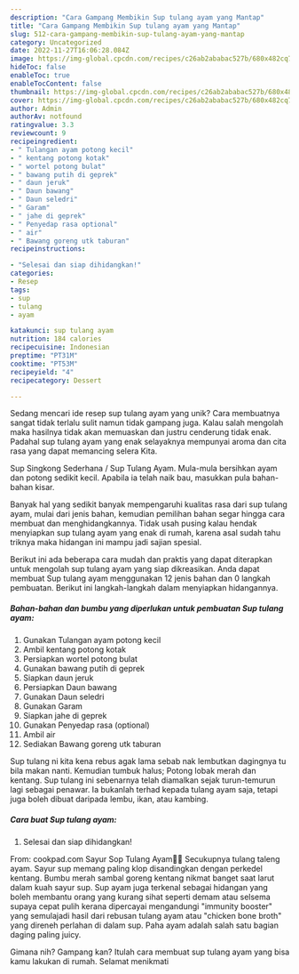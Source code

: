 ```yaml
---
description: "Cara Gampang Membikin Sup tulang ayam yang Mantap"
title: "Cara Gampang Membikin Sup tulang ayam yang Mantap"
slug: 512-cara-gampang-membikin-sup-tulang-ayam-yang-mantap
category: Uncategorized
date: 2022-11-27T16:06:28.084Z
image: https://img-global.cpcdn.com/recipes/c26ab2ababac527b/680x482cq70/sup-tulang-ayam-foto-resep-utama.jpg
hideToc: false
enableToc: true
enableTocContent: false
thumbnail: https://img-global.cpcdn.com/recipes/c26ab2ababac527b/680x482cq70/sup-tulang-ayam-foto-resep-utama.jpg
cover: https://img-global.cpcdn.com/recipes/c26ab2ababac527b/680x482cq70/sup-tulang-ayam-foto-resep-utama.jpg
author: Admin
authorAv: notfound
ratingvalue: 3.3
reviewcount: 9
recipeingredient:
- " Tulangan ayam potong kecil"
- " kentang potong kotak"
- " wortel potong bulat"
- " bawang putih di geprek"
- " daun jeruk"
- " Daun bawang"
- " Daun seledri"
- " Garam"
- " jahe di geprek"
- " Penyedap rasa optional"
- " air"
- " Bawang goreng utk taburan"
recipeinstructions:

- "Selesai dan siap dihidangkan!"
categories:
- Resep
tags:
- sup
- tulang
- ayam

katakunci: sup tulang ayam 
nutrition: 184 calories
recipecuisine: Indonesian
preptime: "PT31M"
cooktime: "PT53M"
recipeyield: "4"
recipecategory: Dessert

---
```





Sedang mencari ide resep sup tulang ayam yang unik? Cara membuatnya sangat tidak terlalu sulit namun tidak gampang juga. Kalau salah mengolah maka hasilnya tidak akan memuaskan dan justru cenderung tidak enak. Padahal sup tulang ayam yang enak selayaknya mempunyai aroma dan cita rasa yang dapat memancing selera Kita.





Sup Singkong Sederhana / Sup Tulang Ayam. Mula-mula bersihkan ayam dan potong sedikit kecil. Apabila ia telah naik bau, masukkan pula bahan-bahan kisar.

Banyak hal yang sedikit banyak mempengaruhi kualitas rasa dari sup tulang ayam, mulai dari jenis bahan, kemudian pemilihan bahan segar hingga cara membuat dan menghidangkannya. Tidak usah pusing kalau hendak menyiapkan sup tulang ayam yang enak di rumah, karena asal sudah tahu triknya maka hidangan ini mampu jadi sajian spesial.






Berikut ini ada beberapa cara mudah dan praktis yang dapat diterapkan untuk mengolah sup tulang ayam yang siap dikreasikan. Anda dapat membuat Sup tulang ayam menggunakan 12 jenis bahan dan 0 langkah pembuatan. Berikut ini langkah-langkah dalam menyiapkan hidangannya.

<!--inarticleads1-->

##### Bahan-bahan dan bumbu yang diperlukan untuk pembuatan Sup tulang ayam:

1. Gunakan  Tulangan ayam potong kecil
1. Ambil  kentang potong kotak
1. Persiapkan  wortel potong bulat
1. Gunakan  bawang putih di geprek
1. Siapkan  daun jeruk
1. Persiapkan  Daun bawang
1. Gunakan  Daun seledri
1. Gunakan  Garam
1. Siapkan  jahe di geprek
1. Gunakan  Penyedap rasa (optional)
1. Ambil  air
1. Sediakan  Bawang goreng utk taburan


Sup tulang ni kita kena rebus agak lama sebab nak lembutkan dagingnya tu bila makan nanti. Kemudian tumbuk halus; Potong lobak merah dan kentang. Sup tulang ini sebenarnya telah diamalkan sejak turun-temurun lagi sebagai penawar. Ia bukanlah terhad kepada tulang ayam saja, tetapi juga boleh dibuat daripada lembu, ikan, atau kambing. 

<!--inarticleads2-->

##### Cara buat Sup tulang ayam:


1. Selesai dan siap dihidangkan!

From: cookpad.com Sayur Sop Tulang Ayam🐓🥕 Secukupnya tulang taleng ayam. Sayur sup memang paling klop disandingkan dengan perkedel kentang. Bumbu merah sambal goreng kentang nikmat banget saat larut dalam kuah sayur sup. Sup ayam juga terkenal sebagai hidangan yang boleh membantu orang yang kurang sihat seperti demam atau selsema supaya cepat pulih kerana dipercayai mengandungi &#34;immunity booster&#34; yang semulajadi hasil dari rebusan tulang ayam atau &#34;chicken bone broth&#34; yang direneh perlahan di dalam sup. Paha ayam adalah salah satu bagian daging paling juicy. 

Gimana nih? Gampang kan? Itulah cara membuat sup tulang ayam yang bisa kamu lakukan di rumah. Selamat menikmati
